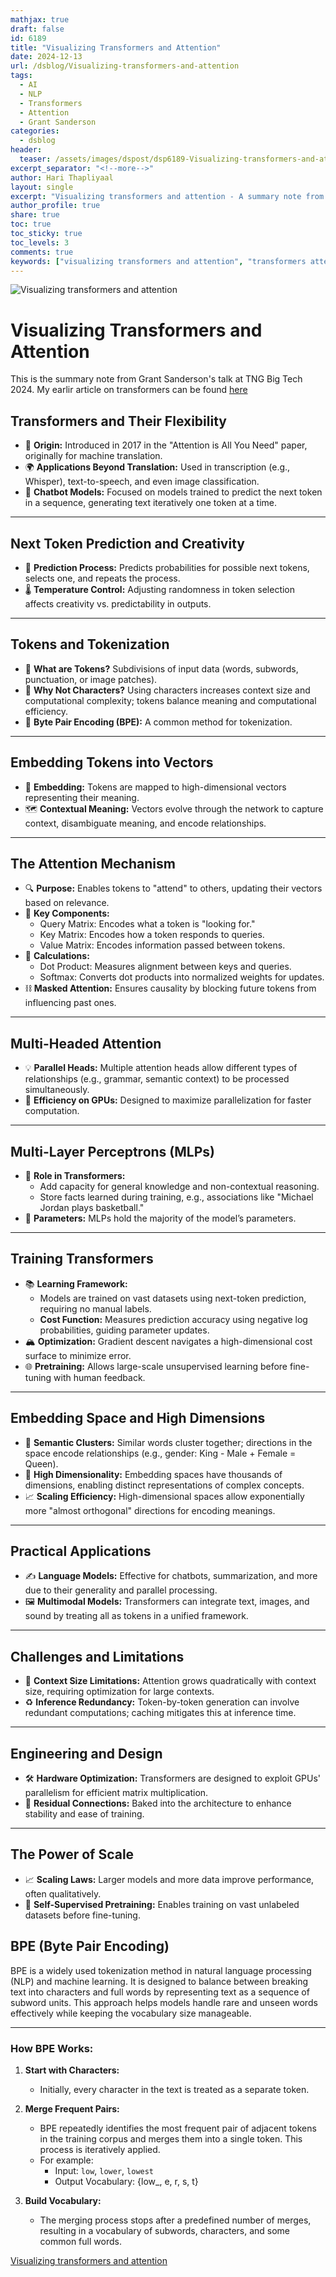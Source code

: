 ```yaml
---
mathjax: true
draft: false
id: 6189
title: "Visualizing Transformers and Attention"
date: 2024-12-13
url: /dsblog/Visualizing-transformers-and-attention
tags:
  - AI
  - NLP
  - Transformers
  - Attention
  - Grant Sanderson
categories:
  - dsblog
header:
  teaser: /assets/images/dspost/dsp6189-Visualizing-transformers-and-attention.jpg
excerpt_separator: "<!--more-->"
author: Hari Thapliyaal
layout: single
excerpt: "Visualizing transformers and attention - A summary note from Grant Sanderson's talk at TNG Big Tech 2024"
author_profile: true
share: true
toc: true
toc_sticky: true
toc_levels: 3
comments: true
keywords: ["visualizing transformers and attention", "transformers attention mechanism", "grant sanderson talk at tng big tech 2024", "ai and nlp concepts", "transformers demystified", "attention is all you need paper", "language models and transformers"]
---
```


![Visualizing transformers and attention](/assets/images/dspost/dsp6189-Visualizing-transformers-and-attention.jpg)

# Visualizing Transformers and Attention
This is the summary note from Grant Sanderson's talk at TNG Big Tech 2024. My earlir article on transformers can be found [here](/dsblog/transformers-demystified-a-step-by-step-guide)

## **Transformers and Their Flexibility**
- 📜 **Origin:** Introduced in 2017 in the "Attention is All You Need" paper, originally for machine translation.
- 🌍 **Applications Beyond Translation:** Used in transcription (e.g., Whisper), text-to-speech, and even image classification.
- 🤖 **Chatbot Models:** Focused on models trained to predict the next token in a sequence, generating text iteratively one token at a time.

---

## **Next Token Prediction and Creativity**
- 🔮 **Prediction Process:** Predicts probabilities for possible next tokens, selects one, and repeats the process.
- 🌡️ **Temperature Control:** Adjusting randomness in token selection affects creativity vs. predictability in outputs.

---

## **Tokens and Tokenization**
- 🧩 **What are Tokens?** Subdivisions of input data (words, subwords, punctuation, or image patches).
- 🔡 **Why Not Characters?** Using characters increases context size and computational complexity; tokens balance meaning and computational efficiency.
- 📖 **Byte Pair Encoding (BPE):** A common method for tokenization.

---

## **Embedding Tokens into Vectors**
- 📏 **Embedding:** Tokens are mapped to high-dimensional vectors representing their meaning.
- 🗺️ **Contextual Meaning:** Vectors evolve through the network to capture context, disambiguate meaning, and encode relationships.

---

## **The Attention Mechanism**
- 🔍 **Purpose:** Enables tokens to "attend" to others, updating their vectors based on relevance.
- 🔑 **Key Components:**
  - Query Matrix: Encodes what a token is "looking for."
  - Key Matrix: Encodes how a token responds to queries.
  - Value Matrix: Encodes information passed between tokens.
- 🧮 **Calculations:**
  - Dot Product: Measures alignment between keys and queries.
  - Softmax: Converts dot products into normalized weights for updates.
- ⛓️ **Masked Attention:** Ensures causality by blocking future tokens from influencing past ones.

---

## **Multi-Headed Attention**
- 💡 **Parallel Heads:** Multiple attention heads allow different types of relationships (e.g., grammar, semantic context) to be processed simultaneously.
- 🚀 **Efficiency on GPUs:** Designed to maximize parallelization for faster computation.

---

## **Multi-Layer Perceptrons (MLPs)**
- 🤔 **Role in Transformers:**
  - Add capacity for general knowledge and non-contextual reasoning.
  - Store facts learned during training, e.g., associations like "Michael Jordan plays basketball."
- 🔢 **Parameters:** MLPs hold the majority of the model’s parameters.

---

## **Training Transformers**
- 📚 **Learning Framework:**
  - Models are trained on vast datasets using next-token prediction, requiring no manual labels.
  - **Cost Function:** Measures prediction accuracy using negative log probabilities, guiding parameter updates.
- 🏔️ **Optimization:** Gradient descent navigates a high-dimensional cost surface to minimize error.
- 🌐 **Pretraining:** Allows large-scale unsupervised learning before fine-tuning with human feedback.

---

## **Embedding Space and High Dimensions**
- 🔄 **Semantic Clusters:** Similar words cluster together; directions in the space encode relationships (e.g., gender: King - Male + Female = Queen).
- 🌌 **High Dimensionality:** Embedding spaces have thousands of dimensions, enabling distinct representations of complex concepts.
- 📈 **Scaling Efficiency:** High-dimensional spaces allow exponentially more "almost orthogonal" directions for encoding meanings.

---

## **Practical Applications**
- ✍️ **Language Models:** Effective for chatbots, summarization, and more due to their generality and parallel processing.
- 🖼️ **Multimodal Models:** Transformers can integrate text, images, and sound by treating all as tokens in a unified framework.

---

## **Challenges and Limitations**
- 📏 **Context Size Limitations:** Attention grows quadratically with context size, requiring optimization for large contexts.
- ♻️ **Inference Redundancy:** Token-by-token generation can involve redundant computations; caching mitigates this at inference time.

---

## **Engineering and Design**
- 🛠️ **Hardware Optimization:** Transformers are designed to exploit GPUs' parallelism for efficient matrix multiplication.
- 🔗 **Residual Connections:** Baked into the architecture to enhance stability and ease of training.

---

## **The Power of Scale**
- 📈 **Scaling Laws:** Larger models and more data improve performance, often qualitatively.
- 🔄 **Self-Supervised Pretraining:** Enables training on vast unlabeled datasets before fine-tuning.

## **BPE (Byte Pair Encoding)** 
BPE is a widely used tokenization method in natural language processing (NLP) and machine learning. It is designed to balance between breaking text into characters and full words by representing text as a sequence of subword units. This approach helps models handle rare and unseen words effectively while keeping the vocabulary size manageable.

---

### **How BPE Works:**
1. **Start with Characters:**
   - Initially, every character in the text is treated as a separate token.

2. **Merge Frequent Pairs:**
   - BPE repeatedly identifies the most frequent pair of adjacent tokens in the training corpus and merges them into a single token. This process is iteratively applied.
   - For example:
     - Input: `low`, `lower`, `lowest`
     - Output Vocabulary: {low_, e, r, s, t}

3. **Build Vocabulary:**
   - The merging process stops after a predefined number of merges, resulting in a vocabulary of subwords, characters, and some common full words.


[Visualizing transformers and attention](https://www.youtube.com/watch?v=KJtZARuO3JY&t=992s)